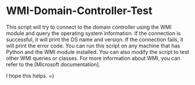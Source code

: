 # WMI-Domain-Controller-Test
This script will try to connect to the domain controller using the WMI module and query the operating system information. 
If the connection is successful, it will print the OS name and version. If the connection fails, it will print the error code. 
You can run this script on any machine that has Python and the WMI module installed. You can also modify the script to test
other WMI queries or classes. For more information about WMI, you can refer to the [Microsoft documentation]. 

I hope this helps. =)
